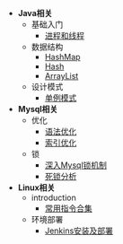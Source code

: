 - **Java相关**
  - 基础入门
    - [进程和线程]()
  - 数据结构
    - [HashMap](zh-cn/java/data-structure/hashmap.md)
    - [Hash](zh-cn/java/data-structure/hash.md)
    - [ArrayList](zh-cn/java/data-structure/arraylist.md)
  - 设计模式
    - [单例模式](zh-cn/java/design-mode/single-mode.md)
- **Mysql相关**
  - 优化
    - [语法优化]()
    - [索引优化]()
  - 锁
    - [深入Mysql锁机制]()
    - [死锁分析]()
- **Linux相关**
  - introduction
    - [常用指令合集](zh-cn/linux/introduction/instruction-set.md)
  - 环境部署
    - [Jenkins安装及部署](zh-cn/linux/deployment-environment/jenkins.md)
